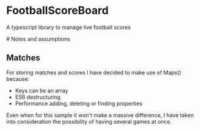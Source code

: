 # FootballScoreBoard

A typescript library to manage live football scores

# Notes and assumptions

## Matches

For storing matches and scores I have decided to make use of Maps() because:

-   Keys can be an array
-   ES6 destructuring
-   Performance adding, deleting or finding properties

Even when for this sample it won't make a massive difference, I have taken into consideration the possibility of having several games at once.
